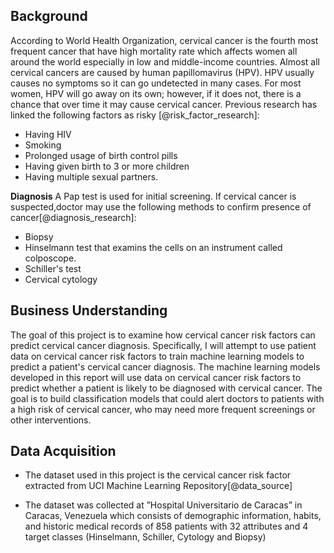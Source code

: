 ## Background 

According to World Health Organization, cervical cancer is the fourth most frequent cancer that have high mortality rate which affects women all around the world especially in low and middle-income countries.
Almost all cervical cancers are caused by human papillomavirus (HPV). HPV usually causes no symptoms so it can go undetected in many cases. For most women, HPV will go away on its own; however, if it does not, there is a chance that over time it may cause cervical cancer. Previous research has linked the following factors as risky [@risk_factor_research]:

- Having HIV
- Smoking
- Prolonged usage of birth control pills
- Having given birth to 3 or more children
- Having multiple sexual partners.
 
__Diagnosis__
A Pap test is used for initial screening. If cervical cancer is suspected,doctor may use the following methods to confirm presence of cancer[@diagnosis_research]:

- Biopsy
- Hinselmann test that examins the cells on an instrument called colposcope.
- Schiller's test
- Cervical cytology


## Business Understanding

The goal of this project is to examine how cervical cancer risk factors can predict cervical cancer diagnosis. Specifically, I will attempt to use patient data on cervical cancer risk factors to train machine learning models to predict a patient's cervical cancer diagnosis. The machine learning models developed in this report will use data on cervical cancer risk factors to predict whether a patient is likely to be diagnosed with cervical cancer. The goal is to build classification models that could alert doctors to patients with a high risk of cervical cancer, who may need more frequent screenings or other interventions. 


## Data Acquisition

- The dataset used in this project is the cervical cancer risk factor extracted from UCI Machine Learning Repository[@data_source]

- The dataset was collected at ”Hospital Universitario de Caracas” in Caracas, Venezuela which consists of demographic information, habits, and historic medical records of 858 patients with 32 attributes and 4 target classes (Hinselmann, Schiller, Cytology and Biopsy)
